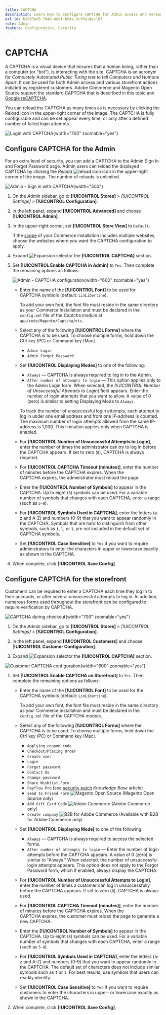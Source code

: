 ```yaml
---
title: CAPTCHA
description: Learn how to configure CAPTCHA for Admin access and various storefront actions initiated by registered customers.
exl-id: b2867ad5-7d48-4e9f-b84e-3cf0a14ec16f
role: Admin
feature: Configuration, Security
---
```

# CAPTCHA

A CAPTCHA is a visual device that ensures that a human being, rather than a computer (or "bot"), is interacting with the site. CAPTCHA is an acronym for _Completely Automated Public Turing test to tell Computers and Humans Apart_. It can be used for both Admin access and various storefront actions initiated by registered customers. Adobe Commerce and Magento Open Source support the standard CAPTCHA that is described in this topic and [Google reCAPTCHA](security-google-recaptcha.md).

You can reload the CAPTCHA as many times as is necessary by clicking the Reload icon in the upper-right corner of the image. The CAPTCHA is fully configurable and can be set appear every time, or only after a defined number of failed login attempts.

![Login with CAPTCHA](./assets/customer-account-login-captcha.png){width="700" zoomable="yes"}

## Configure CAPTCHA for the Admin

For an extra level of security, you can add a CAPTCHA to the Admin Sign In and Forgot Password page. Admin users can reload the displayed CAPTCHA by clicking the _Reload_ ![reload icon](./assets/CAPTCHA-icon-reload.png) icon in the upper-right corner of the image. The number of reloads is unlimited.

![Admin - Sign in with CAPTCHA](./assets/security-captcha-admin.png){width="300"}

1. On the _Admin_ sidebar, go to **[!UICONTROL Stores]** > _[!UICONTROL Settings]_ > **[!UICONTROL Configuration]**.

1. In the left panel, expand **[!UICONTROL Advanced]** and choose **[!UICONTROL Admin]**.

1. In the upper-right corner, set **[!UICONTROL Store View]** to `Default`.

   If the [scope](../getting-started/websites-stores-views.md#scope-settings) of your Commerce installation includes multiple websites, choose the websites where you want the CAPTCHA configuration to apply.

1. Expand ![Expansion selector](../assets/icon-display-expand.png) the **[!UICONTROL CAPTCHA]** section.

1. Set **[!UICONTROL Enable CAPTCHA in Admin]** to `Yes`. Then complete the remaining options as follows:

    ![Admin - CAPTCHA configuration](../configuration-reference/advanced/assets/admin-captcha.png){width="600" zoomable="yes"}

   - Enter the name of the **[!UICONTROL Font]** to be used for CAPTCHA symbols (default: `LinLibertine`).

      To add your own font, the font file must reside in the same directory as your Commerce installation and must be declared in the `config.xml` file of the Captcha module at `app/code/Magento/Captcha/etc`.

   - Select any of the following **[!UICONTROL Forms]** where the CAPTCHA is to be used. To choose multiple forms, hold down the Ctrl key (PC) or Command key (Mac).

      - `Admin Login`
      - `Admin Forgot Password`

   - Set **[!UICONTROL Displaying Modes]** to one of the following:

      - `Always` — CAPTCHA is always required to log in to the Admin.
      - `After number of attempts to login` — This option applies only to the Admin Login form. When selected, the _[!UICONTROL Number of Unsuccessful Attempts to Login]_ field appears. Enter the number of login attempts that you want to allow. A value of 0 (zero) is similar to setting Displaying Mode to `Always`.

      To track the number of unsuccessful login attempts, each attempt to log in under one email address and from one IP-address is counted. The maximum number of login attempts allowed from the same IP-address is 1,000. This limitation applies only when CAPTCHA is enabled.

   - For **[!UICONTROL Number of Unsuccessful Attempts to Login]**, enter the number of times the administrator can try to log in before the CAPTCHA appears. If set to zero (`0`), CAPTCHA is always required.

   - For **[!UICONTROL CAPTCHA Timeout (minutes)]**, enter the number of minutes before the CAPTCHA expires. When the CAPTCHA expires, the administrator must reload the page.

   - Enter the **[!UICONTROL Number of Symbols]** to appear in the CAPTCHA. Up to eight (`8`) symbols can be used. For a variable number of symbols that changes with each CAPTCHA, enter a range (such as `5-8`).

   - For **[!UICONTROL Symbols Used in CAPTCHA]**, enter the letters (a-z and A-Z) and numbers (0-9) that you want to appear randomly in the CAPTCHA. Symbols that are hard to distinguish from other symbols, such as `i`, `l`, or `1`, are not included in the default set of CAPTCHA symbols.

   - Set **[!UICONTROL Case Sensitive]** to `Yes` if you want to require administrators to enter the characters in upper or lowercase exactly as shown in the CAPTCHA.

1. When complete, click **[!UICONTROL Save Config]**.

## Configure CAPTCHA for the storefront

Customers can be required to enter a CAPTCHA each time they log in to their accounts, or after several unsuccessful attempts to log in. In addition, numerous forms used throughout the storefront can be configured to require verification by CAPTCHA.

![CAPTCHA during checkout](./assets/storefront-checkout-payment-captcha.png){width="700" zoomable="yes"}

1. On the _Admin_ sidebar, go to **[!UICONTROL Stores]** > _[!UICONTROL Settings]_ > **[!UICONTROL Configuration]**.

1. In the left panel, expand **[!UICONTROL Customers]** and choose **[!UICONTROL Customer Configuration]**.

1. Expand ![Expansion selector](../assets/icon-display-expand.png) the **[!UICONTROL CAPTCHA]** section.

![Customer CAPTCHA configuration](../configuration-reference/customers/assets/customer-configuration-captcha.png){width="600" zoomable="yes"}

1. Set **[!UICONTROL Enable CAPTCHA on Storefront]** to `Yes`. Then complete the remaining options as follows:

   - Enter the name of the **[!UICONTROL Font]** to be used for the CAPTCHA symbols (default: `LinLibertine`).

      To add your own font, the font file must reside in the same directory as your Commerce installation and must be declared in the `config.xml` file of the CAPTCHA module.

   - Select any of the following **[!UICONTROL Forms]** where the CAPTCHA is to be used. To choose multiple forms, hold down the Ctrl key (PC) or Command key (Mac).

      - `Applying coupon code`
      - `Checkout/Placing Order`
      - `Create user`
      - `Login`
      - `Forgot password`
      - `Contact Us`
      - `Change password`
      - `Share Wishlist Form`
      - `Payflow Pro` (see [security patch](https://experienceleague.adobe.com/docs/commerce-knowledge-base/kb/troubleshooting/payments/paypal-payflow-pro-active-carding-activity.html) _Knowledge Base_ article)
      - `Send to Friend Form` ![Magento Open Source](../assets/open-source.svg) (Magento Open Source only)
      - `Add Gift Card Code` ![Adobe Commerce](../assets/adobe-logo.svg) (Adobe Commerce only)
      - `Create company` ![B2B for Adobe Commerce](../assets/b2b.svg) (Available with B2B for Adobe Commerce only)

   - Set **[!UICONTROL Displaying Mode]** to one of the following:

      - `Always` — CAPTCHA is always required to access the selected forms.
      - `After number of attempts to login` — Enter the number of login attempts before the CAPTCHA appears. A value of 0 (zero) is similar to "Always." When selected, the number of unsuccessful login attempts appears. This option does not apply to the Forgot Password form, which if enabled, always display the CAPTCHA.

   - For **[!UICONTROL Number of Unsuccessful Attempts to Login]**, enter the number of times a customer can log in unsuccessfully before the CAPTCHA appears. If set to zero (`0`), CAPTCHA is always used.

   - For **[!UICONTROL CAPTCHA Timeout (minutes)]**, enter the number of minutes before the CAPTCHA expires. When the CAPTCHA expires, the customer must reload the page to generate a new CAPTCHA.

   - Enter the **[!UICONTROL Number of Symbols]** to appear in the CAPTCHA. Up to eight (`8`) symbols can be used. For a variable number of symbols that changes with each CAPTCHA, enter a range (such as `5-8`).

   - For **[!UICONTROL Symbols Used in CAPTCHA]**, enter the letters (a-z and A-Z) and numbers (0-9) that you want to appear randomly in the CAPTCHA. The default set of characters does not include similar symbols such as `I` or `1`. For best results, use symbols that users can readily identify.

   - Set **[!UICONTROL Case Sensitive]** to `Yes` if you want to require customers to enter the characters in upper- or lowercase exactly as shown in the CAPTCHA.

1. When complete, click **[!UICONTROL Save Config]**.
